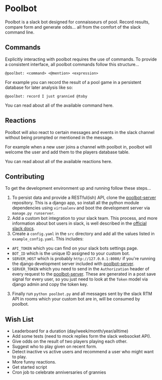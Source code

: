 # Poolbot

Poolbot is a slack bot designed for connaisseurs of pool. Record results, compare form and generate odds... all from the comfort of the slack command line.

## Commands

Explicitly interacting with poolbot requires the use of commands. To provide a consistent interface, all poolbot commands follow this structure...

```
@poolbot: <command> <@mention> <expression>
```

For example you can record the result of a pool game in a persistent database for later analysis like so:

```
@poolbot: record I just grannied @toby
```

You can read about all of the available command here.

## Reactions

Poolbot will also react to certain messages and events in the slack channel without being prompted or mentioned in the message.

For example when a new user joins a channel with poolbot in, poolbot will welcome the user and add them to the players database table.

You can read about all of the available reactions here.

## Contributing

To get the development environment up and running follow these steps...

1. To persist data and provide a RESTful(ish) API, clone the [poolbot-server](https://github.com/dannymilsom/poolbot-server) repository.
   This is a django app, so install all the python module dependencies using `virtualenv` and boot the development server via `manage.py runserver`.
2. Add a custom bot integration to your slack team. This process, and more information about bot users in slack, is well described in the [official slack docs](https://api.slack.com/bot-users).
3. Create a `config.yaml` in the `src` directory and add all the values listed in `example_config.yaml`. This includes:
 * `API_TOKEN` which you can find on your slack bots settings page.
 * `BOT_ID` which is the unique ID assigned to your custom bot.
 * `SERVER_HOST` which is probably `http://127.0.0.1:8000/` if you're running the django development server included with [poolbot-server](https://github.com/dannymilsom/poolbot-server).
 * `SERVER_TOKEN` which you need to send in the `Authorization` header of every request to the [poolbot-server](https://github.com/dannymilsom/poolbot-server). These are generated in
   a post save signal for every user, so you just need to look at the `Token` model via django admin and copy the token key.
3. Finally run `python poolbot.py` and all messages sent by the slack RTM API in rooms which your custom bot are in, will be consumed by poolbot.

## Wish List

* Leaderboard for a duration (day/week/month/year/alltime)
* Add some tests (need to mock replies form the slack websocket API).
* Give odds on the result of two players playing each other.
* Suggest who to play given on recent form.
* Detect inactive vs active users and recommend a user who might want to play.
* More funny reactions.
* Get started script
* Cron job to celebrate anniversaries of grannies
